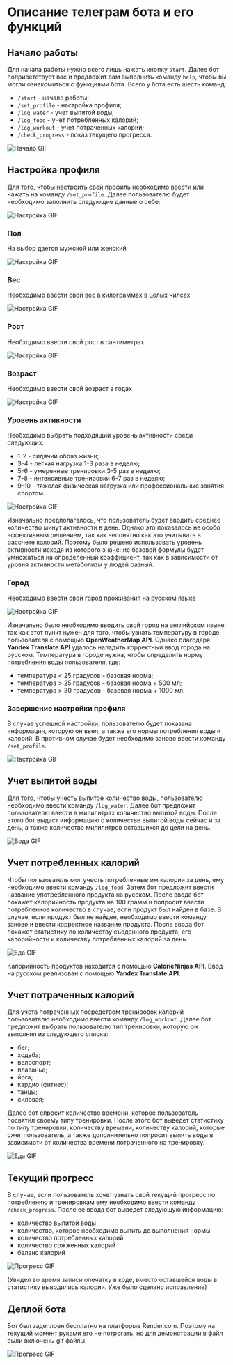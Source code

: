 # Описание телеграм бота и его функций
## Начало работы
Для начала работы нужно всего лишь нажать кнопку `start`. Далее бот поприветствует вас и предложит вам выполнить команду `help`, чтобы вы могли ознакомиться с функциями бота. Всего у бота есть шесть команд:
- `/start` - начало работы;
- `/set_profile` - настройка профиля;
- `/log_water` - учет выпитой воды;
- `/log_food` - учет потребленных калорий;
- `/log_workout` - учет потраченных калорий;
- `/check_progress` - показ текущего прогресса.

![Начало GIF](images/start.gif)

## Настройка профиля

Для того, чтобы настроить свой профиль необходимо ввести или нажать на команду `/set_profile`. Далее пользователю будет необходимо заполнить следующие данные о себе:


![Настройка GIF](images/set_profile.gif)
### Пол
На выбор дается мужской или женский

![Настройка GIF](images/gender.gif)

### Вес
Необходимо ввести свой вес в килограммах в целых чилсах

![Настройка GIF](images/weight.gif)

### Рост
Необходимо ввести свой рост в сантиметрах

![Настройка GIF](images/height.gif)

### Возраст
Необходимо ввести свой возраст в годах

![Настройка GIF](images/age.gif)

### Уровень активности

Необходимо выбрать подходящий уровень активности среди следующих:

- 1-2 - сидячий образ жизни;
- 3-4 - легкая нагрузка 1-3 раза в неделю;
- 5-6 - умеренные тренировки 3-5 раз в неделю;
- 7-8 - интенсивные тренировки 6-7 раз в неделю;
- 9-10 - тяжелая физическая нагрузка или профессиональные занятия спортом.

![Настройка GIF](images/activity.gif)

Изначально предполагалось, что пользователь будет вводить среднее количество минут активности в день. Однако это показалось не особо эффективным решением, так как непонятно как это учитывать в рассчете калорий. Поэтому было решено использовать уровень активности исходя из которого значение базовой формулы будет умножаться на определенный коэффициент, так как в зависимости от уровня активности метаболизм у людей разный.

### Город

Необходимо ввести свой город проживания на русском языке

![Настройка GIF](images/city.gif)

Изначально было необходимо вводить свой город на английском языке, так как этот пункт нужен для того, чтобы узнать температуру в городе пользователя с помощью **OpenWeatherMap API**. Однако благодаря **Yandex Translate API** удалось наладить корректный ввод города на русском. Температура в городе нужна, чтобы определить норму потребления воды пользователя, где:

- температура < 25 градусов - базовая норма;
- температура > 25 градусов - базовая норма + 500 мл;
- температура > 30 градусов - базовая норма + 1000 мл.

### Завершение настройки профиля

В случае успешной настройки, пользователю будет показана информация, которую он ввел, а также его нормы потребления воды и калорий. В противном случае будет необходимо заново ввести команду `/set_profile`.

![Настройка GIF](images/finish.gif)

## Учет выпитой воды

Для того, чтобы учесть выпитое количество воды, пользователю необходимо ввести команду `/log_water`. Далее бот предложит пользователю ввести в милилитрах количество выпитой воды. После этого бот выдаст информацию о количестве выпитой воды сейчас и за день, а также количество милилитров оставшихся до цели на день.

![Вода GIF](images/water.gif)

## Учет потребленных калорий

Чтобы пользователь мог учесть потребленные им калории за день, ему необходимо ввести команду `/log_food`. Затем бот предложит ввести название употребленного продукта на русском. После ввода бот покажет калорийность продукта на 100 грамм и попросит ввести потребленное количество в случае, если продукт был найден в базе. В случае, если продукт был не найден, необходимо ввести команду заново и ввести корректное название продукта. После ввода бот покажет статистику по количеству съеденного продукта, его калорийности и количеству потребленных калорий за день.

![Еда GIF](images/food.gif)

Калорийность продуктов находится с помощью **CalorieNinjas API**. Ввод на русском реализован с помощью **Yandex Translate API**.

## Учет потраченных калорий

Для учета потраченных посредством тренировок калорий пользователю необходимо ввести команду `/log_workout`. Далее бот предложит выбрать пользователю тип тренировки, которую он выполнял из следующего списка:

- бег;
- ходьба;
- велоспорт;
- плаванье;
- йога;
- кардио (фитнес);
- танцы;
- силовая;

Далее бот спросит количество времени, которое пользователь посвятил своему типу тренировки. После этого бот выведет статистику по типу тренировки, количеству времени, количеству калорий, которые сжег пользователь, а также дополнительно попросит выпить воды в зависимоти от количества времени потраченного на тренировку.

![Еда GIF](images/workout.gif)

## Текущий прогресс

В случае, если пользователь хочет узнать свой текущий прогресс по потреблению и тренировкам ему необходимо ввести команду `/check_progress`. После ее ввода бот выведет следующую информацию:

- количество выпитой воды
- количество, которое необходимо выпить до выполнения нормы
- количество потребленных калорий
- количество сожженных калорий
- баланс калорий

![Прогресс GIF](images/progress.gif)

(Увидел во время записи опечатку в коде, вместо оставшейся воды в статистику выводились калории. Уже было сделано исправление)

## Деплой бота

Бот был задеплоен бесплатно на платформе Render.com. Поэтому на текущий момент руками его не потрогать, но для демонстрации в файл были включены gif файлы.

![Прогресс GIF](images/deploy.png)

